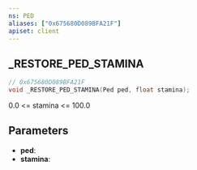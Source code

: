 ```yaml
---
ns: PED
aliases: ["0x675680D089BFA21F"]
apiset: client
---
```

## _RESTORE_PED_STAMINA

```c
// 0x675680D089BFA21F
void _RESTORE_PED_STAMINA(Ped ped, float stamina);
```

0.0 <= stamina <= 100.0

## Parameters
* **ped**:
* **stamina**: